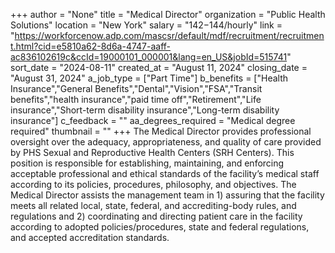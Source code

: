 +++
author = "None"
title = "Medical Director"
organization = "Public Health Solutions"
location = "New York"
salary = "$142-$144/hourly"
link = "https://workforcenow.adp.com/mascsr/default/mdf/recruitment/recruitment.html?cid=e5810a62-8d6a-4747-aaff-ac836102619c&ccId=19000101_000001&lang=en_US&jobId=515741"
sort_date = "2024-08-11"
created_at = "August 11, 2024"
closing_date = "August 31, 2024"
a_job_type = ["Part Time"]
b_benefits = ["Health Insurance","General Benefits","Dental","Vision","FSA","Transit benefits","health insurance","paid time off","Retirement","Life insurance","Short-term disability insurance","Long-term disability insurance"]
c_feedback = ""
aa_degrees_required = "Medical degree required"
thumbnail = ""
+++
The Medical Director provides professional oversight over the adequacy, appropriateness, and quality of care provided by PHS Sexual and Reproductive Health Centers (SRH Centers).   This position is responsible for establishing, maintaining, and enforcing acceptable professional and ethical standards of the facility’s medical staff according to its policies, procedures, philosophy, and objectives. The Medical Director assists the management team in 1) assuring that the facility meets all related local, state, federal, and accrediting-body rules, and regulations and 2) coordinating and directing patient care in the facility according to adopted policies/procedures, state and federal regulations, and accepted accreditation standards. 